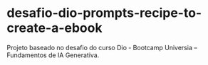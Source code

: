 # desafio-dio-prompts-recipe-to-create-a-ebook
Projeto baseado no desafio do curso Dio - Bootcamp Universia – Fundamentos de IA Generativa.
